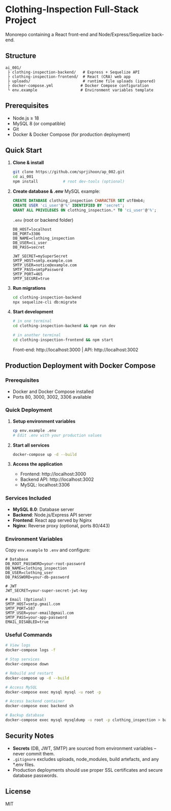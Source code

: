 # Clothing-Inspection Full-Stack Project

Monorepo containing a React front-end and Node/Express/Sequelize back-end.

## Structure

```
ai_001/
 ├ clothing-inspection-backend/   # Express + Sequelize API
 ├ clothing-inspection-frontend/  # React (CRA) web app
 ├ uploads/                       # runtime file uploads (ignored)
 ├ docker-compose.yml            # Docker Compose configuration
 └ env.example                   # Environment variables template
```

## Prerequisites

* Node.js ≥ 18
* MySQL 8 (or compatible)
* Git
* Docker & Docker Compose (for production deployment)

## Quick Start

1. **Clone & install**
   ```bash
   git clone https://github.com/sprjihoon/ap_002.git
   cd ai_001
   npm install           # root dev-tools (optional)
   ```

2. **Create database & .env**
   MySQL example:
   ```sql
   CREATE DATABASE clothing_inspection CHARACTER SET utf8mb4;
   CREATE USER 'ci_user'@'%' IDENTIFIED BY 'secret';
   GRANT ALL PRIVILEGES ON clothing_inspection.* TO 'ci_user'@'%';
   ```
   `.env` (root or backend folder)
   ```env
   DB_HOST=localhost
   DB_PORT=3306
   DB_NAME=clothing_inspection
   DB_USER=ci_user
   DB_PASS=secret

   JWT_SECRET=mySuperSecret
   SMTP_HOST=smtp.example.com
   SMTP_USER=notice@example.com
   SMTP_PASS=smtpPassword
   SMTP_PORT=465
   SMTP_SECURE=true
   ```

3. **Run migrations**
   ```bash
   cd clothing-inspection-backend
   npx sequelize-cli db:migrate
   ```

4. **Start development**
   ```bash
   # in one terminal
   cd clothing-inspection-backend && npm run dev

   # in another terminal
   cd clothing-inspection-frontend && npm start
   ```
   Front-end: http://localhost:3000  |  API: http://localhost:3002

## Production Deployment with Docker Compose

### Prerequisites
- Docker and Docker Compose installed
- Ports 80, 3000, 3002, 3306 available

### Quick Deployment

1. **Setup environment variables**
   ```bash
   cp env.example .env
   # Edit .env with your production values
   ```

2. **Start all services**
   ```bash
   docker-compose up -d --build
   ```

3. **Access the application**
   - Frontend: http://localhost:3000
   - Backend API: http://localhost:3002
   - MySQL: localhost:3306

### Services Included
- **MySQL 8.0**: Database server
- **Backend**: Node.js/Express API server
- **Frontend**: React app served by Nginx
- **Nginx**: Reverse proxy (optional, ports 80/443)

### Environment Variables
Copy `env.example` to `.env` and configure:
```env
# Database
DB_ROOT_PASSWORD=your-root-password
DB_NAME=clothing_inspection
DB_USER=clothing_user
DB_PASSWORD=your-db-password

# JWT
JWT_SECRET=your-super-secret-jwt-key

# Email (Optional)
SMTP_HOST=smtp.gmail.com
SMTP_PORT=587
SMTP_USER=your-email@gmail.com
SMTP_PASS=your-app-password
EMAIL_DISABLED=true
```

### Useful Commands
```bash
# View logs
docker-compose logs -f

# Stop services
docker-compose down

# Rebuild and restart
docker-compose up -d --build

# Access MySQL
docker-compose exec mysql mysql -u root -p

# Access backend container
docker-compose exec backend sh

# Backup database
docker-compose exec mysql mysqldump -u root -p clothing_inspection > backup.sql
```

## Security Notes
* **Secrets** (DB, JWT, SMTP) are sourced from environment variables – never commit them.
* `.gitignore` excludes uploads, node_modules, build artefacts, and any *.env files.
* Production deployments should use proper SSL certificates and secure database passwords.

## License
MIT 